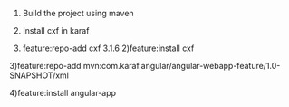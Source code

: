 1) Build the project using maven

2) Install cxf in karaf
  1) feature:repo-add cxf 3.1.6
  2)feature:install cxf
  
3)feature:repo-add mvn:com.karaf.angular/angular-webapp-feature/1.0-SNAPSHOT/xml

4)feature:install angular-app
